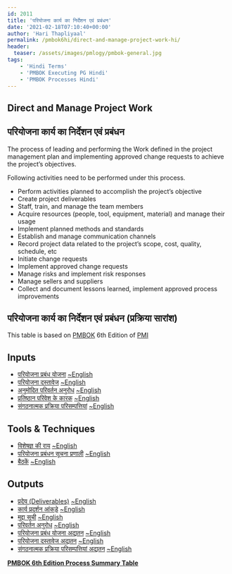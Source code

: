 ```yaml
---
id: 2011   
title: 'परियोजना कार्य का निर्देशन एवं प्रबंधन'
date: '2021-02-18T07:10:40+00:00'
author: 'Hari Thapliyaal'
permalink: /pmbok6hi/direct-and-manage-project-work-hi/
header:
  teaser: /assets/images/pmlogy/pmbok-general.jpg
tags:
    - 'Hindi Terms'
    - 'PMBOK Executing PG Hindi'
    - 'PMBOK Processes Hindi'
---
```


## Direct and Manage Project Work

## परियोजना कार्य का निर्देशन एवं प्रबंधन

The process of leading and performing the Work defined in the project management plan and implementing approved change requests to achieve the project’s objectives.

Following activities need to be performed under this process.

- Perform activities planned to accomplish the project’s objective
- Create project deliverables
- Staff, train, and manage the team members
- Acquire resources (people, tool, equipment, material) and manage their usage
- Implement planned methods and standards
- Establish and manage communication channels
- Record project data related to the project’s scope, cost, quality, schedule, etc
- Initiate change requests
- Implement approved change requests
- Manage risks and implement risk responses
- Manage sellers and suppliers
- Collect and document lessons learned, implement approved process improvements

## परियोजना कार्य का निर्देशन एवं प्रबंधन (प्रक्रिया सारांश)

This table is based on [PMBOK](https://www.pmi.org/pmbok-guide-standards) 6th Edition of [PMI](https://www.pmi.org/)

## Inputs

- [परियोजना प्रबंध योजना](/pmbok6hi/project-management-plan-hi) [~English](/pmbok6/Project-Management-Plan)
- [परियोजना दस्तावेज](/pmbok6hi/project-documents-hi) [~English](/pmbok6/Project-Documents)
- [अनुमोदित परिवर्तन अनुरोध](/pmbok6hi/approved-change-requests-hi) [~English](/pmbok6/Approved-Change-Requests)
- [प्रतिष्ठान परिवेश के कारक](/pmbok6hi/enterprise-environmental-factors-hi) [~English](/pmbok6/Enterprise-Environmental-Factors)
- [संगठनात्मक प्रक्रिया परिसम्पत्तियां](/pmbok6hi/organizational-process-assets-hi) [~English](/pmbok6/Organizational-Process-Assets)

## Tools &amp; Techniques

- [विशेषज्ञ की राय](/pmbok6hi/expert-judgement-hi) [~English](/pmbok6/Expert-Judgement)
- [परियोजना प्रबंधन सूचना प्रणाली](/pmbok6hi/project-management-information-system-hi) [~English](/pmbok6/Project-Management-Information-System)
- [बैठकें](/pmbok6hi/meetings-hi) [~English](/pmbok6/Meetings)

## Outputs

- [प्रदेय (Deliverables)](/pmbok6hi/deliverables-hi) [~English](/pmbok6/Deliverables)
- [कार्य प्रदर्शन आंकड़े](/pmbok6hi/work-performance-data-hi) [~English](/pmbok6/Work-Performance-Data)
- [मुद्दा सूची](/pmbok6hi/issue-log-hi) [~English](/pmbok6/Issue-Log)
- [परिवर्तन अनुरोध](/pmbok6hi/change-requests-hi) [~English](/pmbok6/Change-Requests)
- [परियोजना प्रबंध योजना अद्यतन](/pmbok6hi/project-management-plan-updates-hi) [~English](/pmbok6/Project-Management-Plan-Updates)
- [परियोजना दस्तावेज अद्यतन](/pmbok6hi/project-documents-updates-hi) [~English](/pmbok6/Project-Documents-Updates)
- [संगठनात्मक प्रक्रिया परिसम्पत्तियां अद्यतन](/pmbok6hi/organizational-process-assets-updates-hi) [~English](/pmbok6/Organizational-Process-Assets-Updates)

**[PMBOK 6th Edition Process Summary Table](process-groups-and-processes-in-pmbok6/)**